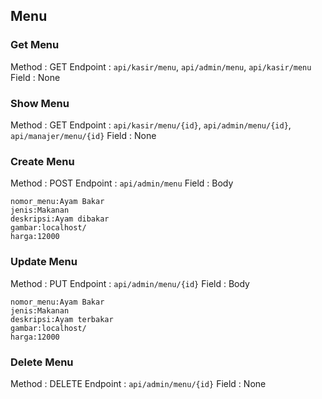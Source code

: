 ## Menu

### Get Menu

Method : GET
Endpoint : `api/kasir/menu`, `api/admin/menu`, `api/kasir/menu`
Field : None

### Show Menu

Method : GET
Endpoint : `api/kasir/menu/{id}`, `api/admin/menu/{id}`, `api/manajer/menu/{id}`
Field : None

### Create Menu

Method : POST
Endpoint : `api/admin/menu`
Field : Body

```Form Data
nomor_menu:Ayam Bakar
jenis:Makanan
deskripsi:Ayam dibakar
gambar:localhost/
harga:12000
```

### Update Menu

Method : PUT
Endpoint : `api/admin/menu/{id}`
Field : Body

```x-www-form-urlencoded
nomor_menu:Ayam Bakar
jenis:Makanan
deskripsi:Ayam terbakar
gambar:localhost/
harga:12000
```

### Delete Menu

Method : DELETE
Endpoint : `api/admin/menu/{id}`
Field : None
